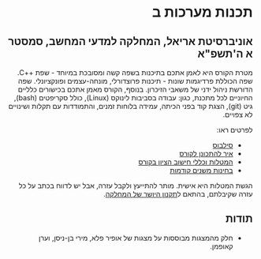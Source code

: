 <div dir="rtl">

# תכנות מערכות ב
## אוניברסיטת אריאל, המחלקה למדעי המחשב, סמסטר א ה'תשפ"א

מטרת הקורס היא לאמן אתכם בתיכנות בשפה קשה ומסובכת במיוחד - שפת
 ++C.
  שפה הכוללת פרדיגמות שונות - תיכנות פרוצדורלי, מונחה-עצמים ופונקציונלי. 
  שפה הדורשת ניהול ידני של משאבי הזיכרון.
בנוסף, הקורס מאמן אתכם בכישורים כלליים החיוניים לכל מתכנת, כגון: עבודה בסביבות לינוקס
 (Linux), כולל סקריפטים (bash), גיט (git), הצגת קוד בפני הכיתה, עמידה בלוחות זמנים, והתמודדות עם תקלות ושינויים לא צפויים.

לפרטים ראו:
 * [סילבוס](syllabus.pdf)
 * [איך להתכונן לקורס](preparations.md)
 * [המטלות וכללי חישוב הציון בקורס](grade-rules.md)
 * [בחינות משנים קודמות](https://github.com/erelsgl-at-ariel/cpp-course)

הגשת המטלות היא אישית. מותר להתייעץ ולקבל עזרה, אבל יש לדווח בכתב על כל עזרה שקיבלתם, בהתאם ל[תקנון היושר של המחלקה](https://www.ariel.ac.il/wp/cs/wp-content/uploads/sites/88/2020/08/Guidelines-for-Academic-Integrity.pdf).

## תודות

* חלק מהמצגות מבוססות על מצגות של אופיר פלא, מירי בן-ניסן, וערן קאופמן.
</div>
